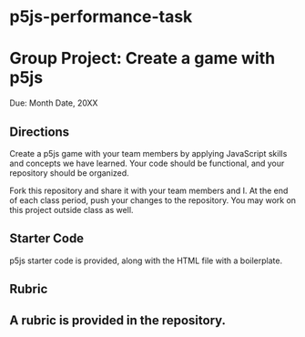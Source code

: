 # p5js-performance-task
<h1>Group Project: Create a game with p5js</h1>
Due: Month Date, 20XX
<h2>Directions</h2>
Create a p5js game with your team members by applying JavaScript skills and concepts we have learned. Your code should be functional, and your repository should be organized.

Fork this repository and share it with your team members and I. At the end of each class period, push your changes to the repository. You may work on this project outside class as well.

<h2>Starter Code</h2>
p5js starter code is provided, along with the HTML file with a boilerplate.

<h2>Rubric</h2>
<h2>A rubric is provided in the repository.</h2>
